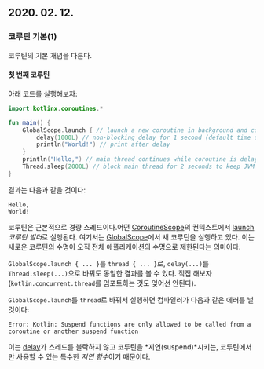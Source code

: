 ## 2020. 02. 12.

### 코루틴 기본(1)

코루틴의 기본 개념을 다룬다.

#### 첫 번째 코루틴

아래 코드를 실행해보자:

```kotlin
import kotlinx.coroutines.*

fun main() {
    GlobalScope.launch { // launch a new coroutine in background and continue
        delay(1000L) // non-blocking delay for 1 second (default time unit is ms)
        println("World!") // print after delay
    }
    println("Hello,") // main thread continues while coroutine is delayed
    Thread.sleep(2000L) // block main thread for 2 seconds to keep JVM alive
}
```

결과는 다음과 같을 것이다:

```
Hello,
World!
```

코루틴은 근본적으로 경량 스레드이다.어떤 [CoroutineScope][kt-coroutine-scope]의 컨텍스트에서 [launch][kt-launch] *코루틴 빌더*로 실행된다. 여기서는 [GlobalScope][kt-global-scope]에서 새 코루틴을 실행하고 있다. 이는 새로운 코루틴의 수명이 오직 전체 애플리케이션의 수명으로 제한된다는 의미이다.

`GlobalScope.launch { ... }`를 `thread { ... }`로, `delay(...)`를 `Thread.sleep(...)`으로 바꿔도 동일한 결과를 볼 수 있다. 직접 해보자(`kotlin.concurrent.thread`를 임포트하는 것도 잊어선 안된다).

`GlobalScope.launch`를 `thread`로 바꿔서 실행하면 컴파일러가 다음과 같은 에러를 낼 것이다:

```
Error: Kotlin: Suspend functions are only allowed to be called from a coroutine or another suspend function
```

이는 [delay][kt-delay]가 스레드를 블락하지 않고 코루틴을 *지연(suspend)*시키는, 코루틴에서만 사용할 수 있는 특수한 *지연 함수*이기 때문이다.



[kt-launch]: https://kotlin.github.io/kotlinx.coroutines/kotlinx-coroutines-core/kotlinx.coroutines/launch.html
[kt-global-scope]: https://kotlin.github.io/kotlinx.coroutines/kotlinx-coroutines-core/kotlinx.coroutines/-global-scope/index.html
[kt-delay]: https://kotlin.github.io/kotlinx.coroutines/kotlinx-coroutines-core/kotlinx.coroutines/delay.html
[kt-coroutine-scope]: https://kotlin.github.io/kotlinx.coroutines/kotlinx-coroutines-core/kotlinx.coroutines/coroutine-scope.html